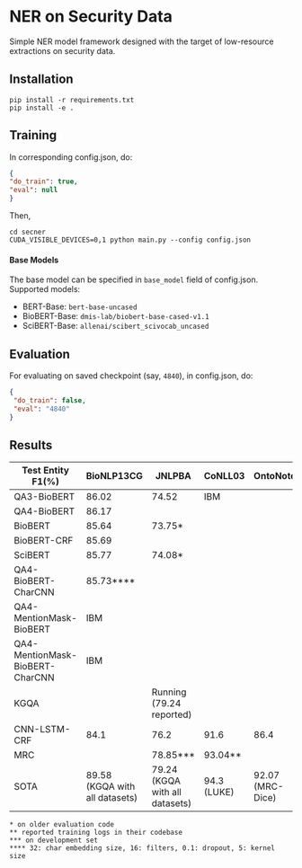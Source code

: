 # NER on Security Data

Simple NER model framework designed with the target of low-resource extractions on security data.
## Installation
```commandline
pip install -r requirements.txt
pip install -e .
```
## Training
In corresponding config.json, do:
 ```json
{
 "do_train": true,
 "eval": null
}
```
Then,
```commandline
cd secner
CUDA_VISIBLE_DEVICES=0,1 python main.py --config config.json
```
#### Base Models
The base model can be specified in ```base_model``` field of config.json. Supported models:
* BERT-Base: ```bert-base-uncased```
* BioBERT-Base: ```dmis-lab/biobert-base-cased-v1.1```
* SciBERT-Base: ```allenai/scibert_scivocab_uncased```
## Evaluation
For evaluating on saved checkpoint (say, ```4840```), in config.json, do:
```json
{
 "do_train": false,
 "eval": "4840"
}
```

## Results

| Test Entity F1(%)| BioNLP13CG | JNLPBA | CoNLL03 | OntoNotes | GENIA |
|--|--|--|--|--|--|
QA3-BioBERT | 86.02 | 74.52 | IBM | | | |
QA4-BioBERT | 86.17 |       | | | | |
BioBERT | 85.64 | 73.75*      | | | | |
BioBERT-CRF | 85.69 |       | | | | |
SciBERT | 85.77 | 74.08*      | | | | |
QA4-BioBERT-CharCNN | 85.73**** |       | | | | |
QA4-MentionMask-BioBERT | IBM |       | | | | |
QA4-MentionMask-BioBERT-CharCNN | IBM |       | | | | |
KGQA |  | Running (79.24 reported)      | | | | |
CNN-LSTM-CRF | 84.1 |      76.2 | 91.6 | 86.4 | 72.4|
MRC |  |     78.85***  | 93.04** |  | |
SOTA | 89.58 (KGQA with all datasets) |      79.24 (KGQA with all datasets) | 94.3 (LUKE) | 92.07 (MRC-Dice) | -|

```
* on older evaluation code
** reported training logs in their codebase
*** on development set
**** 32: char embedding size, 16: filters, 0.1: dropout, 5: kernel size
```
